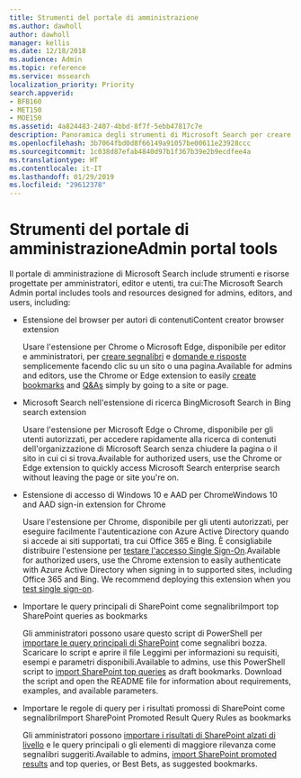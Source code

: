 ```yaml
---
title: Strumenti del portale di amministrazione
ms.author: dawholl
author: dawholl
manager: kellis
ms.date: 12/18/2018
ms.audience: Admin
ms.topic: reference
ms.service: mssearch
localization_priority: Priority
search.appverid:
- BFB160
- MET150
- MOE150
ms.assetid: 4a824483-2407-4bbd-8f7f-5ebb47817c7e
description: Panoramica degli strumenti di Microsoft Search per creare e importare risultati, accedere automaticamente e cercare ovunque
ms.openlocfilehash: 3b7064fbd0d8f66149a91057be00611e23928ccc
ms.sourcegitcommit: 1c038d87efab4840d97b1f367b39e2b9ecdfee4a
ms.translationtype: HT
ms.contentlocale: it-IT
ms.lasthandoff: 01/29/2019
ms.locfileid: "29612378"
---
```

# <a name="admin-portal-tools"></a><span data-ttu-id="5e7ad-103">Strumenti del portale di amministrazione</span><span class="sxs-lookup"><span data-stu-id="5e7ad-103">Admin portal tools</span></span>

<span data-ttu-id="5e7ad-104">Il portale di amministrazione di Microsoft Search include strumenti e risorse progettate per amministratori, editor e utenti, tra cui:</span><span class="sxs-lookup"><span data-stu-id="5e7ad-104">The Microsoft Search Admin portal includes tools and resources designed for admins, editors, and users, including:</span></span>
  
- <span data-ttu-id="5e7ad-105">Estensione del browser per autori di contenuti</span><span class="sxs-lookup"><span data-stu-id="5e7ad-105">Content creator browser extension</span></span>
    
    <span data-ttu-id="5e7ad-106">Usare l'estensione per Chrome o Microsoft Edge, disponibile per editor e amministratori, per [creare segnalibri](create-bookmarks.md) e [domande e risposte](create-qas.md) semplicemente facendo clic su un sito o una pagina.</span><span class="sxs-lookup"><span data-stu-id="5e7ad-106">Available for admins and editors, use the Chrome or Edge extension to easily [create bookmarks](create-bookmarks.md) and [Q&As](create-qas.md) simply by going to a site or page.</span></span> 
    
- <span data-ttu-id="5e7ad-107">Microsoft Search nell'estensione di ricerca Bing</span><span class="sxs-lookup"><span data-stu-id="5e7ad-107">Microsoft Search in Bing search extension</span></span>
    
    <span data-ttu-id="5e7ad-108">Usare l'estensione per Microsoft Edge o Chrome, disponibile per gli utenti autorizzati, per accedere rapidamente alla ricerca di contenuti dell'organizzazione di Microsoft Search senza chiudere la pagina o il sito in cui ci si trova.</span><span class="sxs-lookup"><span data-stu-id="5e7ad-108">Available for authorized users, use the Chrome or Edge extension to quickly access Microsoft Search enterprise search without leaving the page or site you're on.</span></span>
    
- <span data-ttu-id="5e7ad-109">Estensione di accesso di Windows 10 e AAD per Chrome</span><span class="sxs-lookup"><span data-stu-id="5e7ad-109">Windows 10 and AAD sign-in extension for Chrome</span></span>
    
    <span data-ttu-id="5e7ad-p101">Usare l'estensione per Chrome, disponibile per gli utenti autorizzati, per eseguire facilmente l'autenticazione con Azure Active Directory quando si accede ai siti supportati, tra cui Office 365 e Bing. È consigliabile distribuire l'estensione per [testare l'accesso Single Sign-On](test-single-sign-on.md).</span><span class="sxs-lookup"><span data-stu-id="5e7ad-p101">Available for authorized users, use the Chrome extension to easily authenticate with Azure Active Directory when signing in to supported sites, including Office 365 and Bing. We recommend deploying this extension when you [test single sign-on](test-single-sign-on.md).</span></span>
    
- <span data-ttu-id="5e7ad-112">Importare le query principali di SharePoint come segnalibri</span><span class="sxs-lookup"><span data-stu-id="5e7ad-112">Import top SharePoint queries as bookmarks</span></span>
    
    <span data-ttu-id="5e7ad-p102">Gli amministratori possono usare questo script di PowerShell per [importare le query principali di SharePoint](import-sharepoint-promoted-results-and-top-queries.md) come segnalibri bozza. Scaricare lo script e aprire il file Leggimi per informazioni su requisiti, esempi e parametri disponibili.</span><span class="sxs-lookup"><span data-stu-id="5e7ad-p102">Available to admins, use this PowerShell script to [import SharePoint top queries](import-sharepoint-promoted-results-and-top-queries.md) as draft bookmarks. Download the script and open the README file for information about requirements, examples, and available parameters.</span></span> 
    
- <span data-ttu-id="5e7ad-115">Importare le regole di query per i risultati promossi di SharePoint come segnalibri</span><span class="sxs-lookup"><span data-stu-id="5e7ad-115">Import SharePoint Promoted Result Query Rules as bookmarks</span></span>
    
    <span data-ttu-id="5e7ad-116">Gli amministratori possono [importare i risultati di SharePoint alzati di livello](import-sharepoint-promoted-results-and-top-queries.md) e le query principali o gli elementi di maggiore rilevanza come segnalibri suggeriti.</span><span class="sxs-lookup"><span data-stu-id="5e7ad-116">Available to admins, [import SharePoint promoted results](import-sharepoint-promoted-results-and-top-queries.md) and top queries, or Best Bets, as suggested bookmarks.</span></span> 

  

